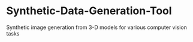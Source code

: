 # Synthetic-Data-Generation-Tool
Synthetic image generation from 3-D models for various computer vision tasks
